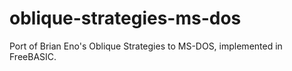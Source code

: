 # oblique-strategies-ms-dos
Port of Brian Eno's Oblique Strategies to MS-DOS, implemented in FreeBASIC.
